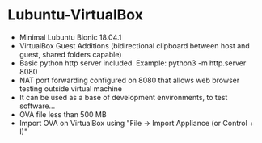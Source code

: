 # Lubuntu-VirtualBox
- Minimal Lubuntu Bionic 18.04.1
- VirtualBox Guest Additions (bidirectional clipboard between host and guest, shared folders capable)
- Basic python http server included. Example: python3 -m http.server 8080
- NAT port forwarding configured on 8080 that allows web browser testing outside virtual machine
- It can be used as a base of development environments, to test software...
- OVA file less than 500 MB
- Import OVA on VirtualBox using "File -> Import Appliance (or Control + I)"
